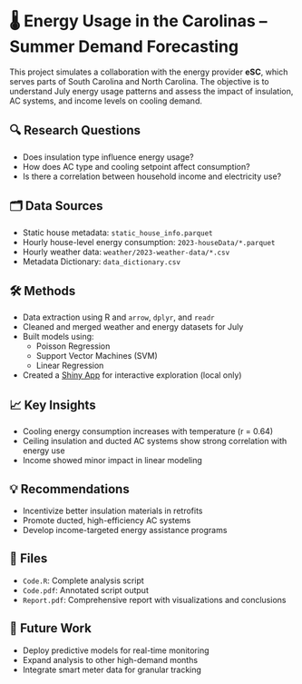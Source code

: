 # 🌡️ Energy Usage in the Carolinas – Summer Demand Forecasting

This project simulates a collaboration with the energy provider **eSC**, which serves parts of South Carolina and North Carolina. The objective is to understand July energy usage patterns and assess the impact of insulation, AC systems, and income levels on cooling demand.

## 🔍 Research Questions
- Does insulation type influence energy usage?
- How does AC type and cooling setpoint affect consumption?
- Is there a correlation between household income and electricity use?

## 🗂️ Data Sources
- Static house metadata: `static_house_info.parquet`
- Hourly house-level energy consumption: `2023-houseData/*.parquet`
- Hourly weather data: `weather/2023-weather-data/*.csv`
- Metadata Dictionary: `data_dictionary.csv`

## 🛠️ Methods
- Data extraction using R and `arrow`, `dplyr`, and `readr`
- Cleaned and merged weather and energy datasets for July
- Built models using:
  - Poisson Regression
  - Support Vector Machines (SVM)
  - Linear Regression
- Created a [Shiny App](http://127.0.0.1:6872) for interactive exploration (local only)

## 📈 Key Insights
- Cooling energy consumption increases with temperature (r = 0.64)
- Ceiling insulation and ducted AC systems show strong correlation with energy use
- Income showed minor impact in linear modeling

## 💡 Recommendations
- Incentivize better insulation materials in retrofits
- Promote ducted, high-efficiency AC systems
- Develop income-targeted energy assistance programs

## 📁 Files
- `Code.R`: Complete analysis script
- `Code.pdf`: Annotated script output
- `Report.pdf`: Comprehensive report with visualizations and conclusions

## 🚀 Future Work
- Deploy predictive models for real-time monitoring
- Expand analysis to other high-demand months
- Integrate smart meter data for granular tracking
